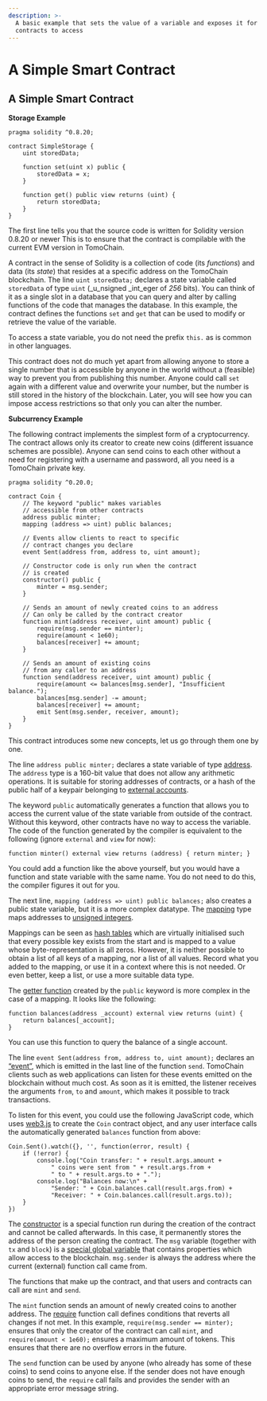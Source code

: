```yaml
---
description: >-
  A basic example that sets the value of a variable and exposes it for other
  contracts to access
---
```


# A Simple Smart Contract

## A Simple Smart Contract

**Storage Example**

```
pragma solidity ^0.8.20;

contract SimpleStorage {
    uint storedData;

    function set(uint x) public {
        storedData = x;
    }

    function get() public view returns (uint) {
        return storedData;
    }
}
```

The first line tells you that the source code is written for Solidity version 0.8.20 or newer This is to ensure that the contract is compilable with the current EVM version in TomoChain.

A contract in the sense of Solidity is a collection of code (its _functions_) and data (its _state_) that resides at a specific address on the TomoChain blockchain. The line `uint storedData;` declares a state variable called `storedData` of type `uint` (\_u\_nsigned \_int\_eger of _256_ bits). You can think of it as a single slot in a database that you can query and alter by calling functions of the code that manages the database. In this example, the contract defines the functions `set` and `get` that can be used to modify or retrieve the value of the variable.

To access a state variable, you do not need the prefix `this.` as is common in other languages.

This contract does not do much yet apart from allowing anyone to store a single number that is accessible by anyone in the world without a (feasible) way to prevent you from publishing this number. Anyone could call `set` again with a different value and overwrite your number, but the number is still stored in the history of the blockchain. Later, you will see how you can impose access restrictions so that only you can alter the number.

**Subcurrency Example**

The following contract implements the simplest form of a cryptocurrency. The contract allows only its creator to create new coins (different issuance schemes are possible). Anyone can send coins to each other without a need for registering with a username and password, all you need is a TomoChain private key.

```
pragma solidity ^0.20.0;

contract Coin {
    // The keyword "public" makes variables
    // accessible from other contracts
    address public minter;
    mapping (address => uint) public balances;

    // Events allow clients to react to specific
    // contract changes you declare
    event Sent(address from, address to, uint amount);

    // Constructor code is only run when the contract
    // is created
    constructor() public {
        minter = msg.sender;
    }

    // Sends an amount of newly created coins to an address
    // Can only be called by the contract creator
    function mint(address receiver, uint amount) public {
        require(msg.sender == minter);
        require(amount < 1e60);
        balances[receiver] += amount;
    }

    // Sends an amount of existing coins
    // from any caller to an address
    function send(address receiver, uint amount) public {
        require(amount <= balances[msg.sender], "Insufficient balance.");
        balances[msg.sender] -= amount;
        balances[receiver] += amount;
        emit Sent(msg.sender, receiver, amount);
    }
}
```

This contract introduces some new concepts, let us go through them one by one.

The line `address public minter;` declares a state variable of type [address](https://solidity.readthedocs.io/en/v0.6.3/types.html#address). The `address` type is a 160-bit value that does not allow any arithmetic operations. It is suitable for storing addresses of contracts, or a hash of the public half of a keypair belonging to [external accounts](https://solidity.readthedocs.io/en/v0.6.3/introduction-to-smart-contracts.html#accounts).

The keyword `public` automatically generates a function that allows you to access the current value of the state variable from outside of the contract. Without this keyword, other contracts have no way to access the variable. The code of the function generated by the compiler is equivalent to the following (ignore `external` and `view` for now):

```
function minter() external view returns (address) { return minter; }
```

You could add a function like the above yourself, but you would have a function and state variable with the same name. You do not need to do this, the compiler figures it out for you.

The next line, `mapping (address => uint) public balances;` also creates a public state variable, but it is a more complex datatype. The [mapping](https://solidity.readthedocs.io/en/v0.6.3/types.html#mapping-types) type maps addresses to [unsigned integers](https://solidity.readthedocs.io/en/v0.6.3/types.html#integers).

Mappings can be seen as [hash tables](https://en.wikipedia.org/wiki/Hash\_table) which are virtually initialised such that every possible key exists from the start and is mapped to a value whose byte-representation is all zeros. However, it is neither possible to obtain a list of all keys of a mapping, nor a list of all values. Record what you added to the mapping, or use it in a context where this is not needed. Or even better, keep a list, or use a more suitable data type.

The [getter function](https://solidity.readthedocs.io/en/v0.6.3/contracts.html#getter-functions) created by the `public` keyword is more complex in the case of a mapping. It looks like the following:

```
function balances(address _account) external view returns (uint) {
    return balances[_account];
}
```

You can use this function to query the balance of a single account.

The line `event Sent(address from, address to, uint amount);` declares an [“event”](https://solidity.readthedocs.io/en/v0.6.3/contracts.html#events), which is emitted in the last line of the function `send`. TomoChain clients such as web applications can listen for these events emitted on the blockchain without much cost. As soon as it is emitted, the listener receives the arguments `from`, `to` and `amount`, which makes it possible to track transactions.

To listen for this event, you could use the following JavaScript code, which uses [web3.js](https://github.com/ethereum/web3.js/) to create the `Coin` contract object, and any user interface calls the automatically generated `balances` function from above:

```
Coin.Sent().watch({}, '', function(error, result) {
    if (!error) {
        console.log("Coin transfer: " + result.args.amount +
            " coins were sent from " + result.args.from +
            " to " + result.args.to + ".");
        console.log("Balances now:\n" +
            "Sender: " + Coin.balances.call(result.args.from) +
            "Receiver: " + Coin.balances.call(result.args.to));
    }
})
```

The [constructor](https://solidity.readthedocs.io/en/v0.6.3/contracts.html#constructor) is a special function run during the creation of the contract and cannot be called afterwards. In this case, it permanently stores the address of the person creating the contract. The `msg` variable (together with `tx` and `block`) is a [special global variable](https://solidity.readthedocs.io/en/v0.6.3/units-and-global-variables.html#special-variables-functions) that contains properties which allow access to the blockchain. `msg.sender` is always the address where the current (external) function call came from.

The functions that make up the contract, and that users and contracts can call are `mint` and `send`.

The `mint` function sends an amount of newly created coins to another address. The [require](https://solidity.readthedocs.io/en/v0.6.3/control-structures.html#assert-and-require) function call defines conditions that reverts all changes if not met. In this example, `require(msg.sender == minter);` ensures that only the creator of the contract can call `mint`, and `require(amount < 1e60);` ensures a maximum amount of tokens. This ensures that there are no overflow errors in the future.

The `send` function can be used by anyone (who already has some of these coins) to send coins to anyone else. If the sender does not have enough coins to send, the `require` call fails and provides the sender with an appropriate error message string.

